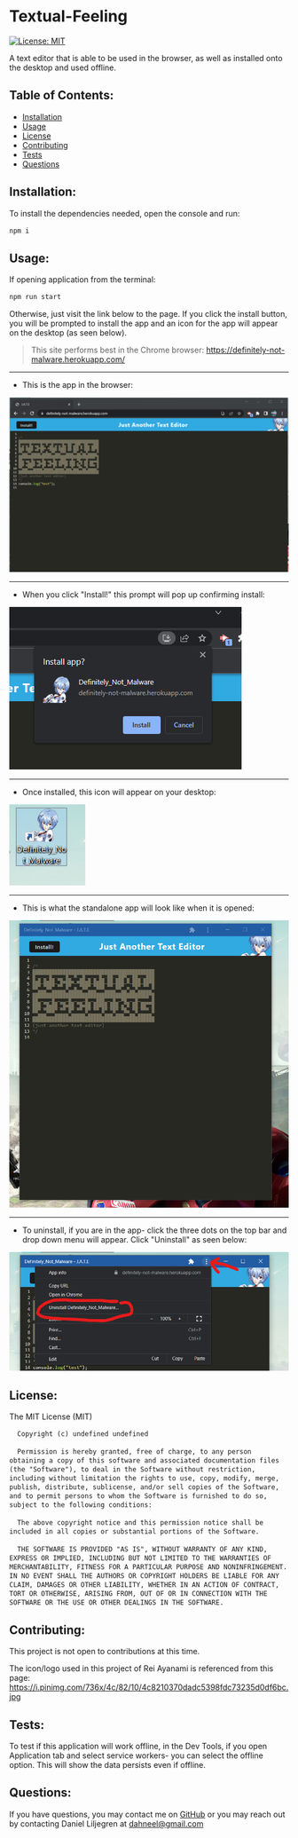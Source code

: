 # Textual-Feeling
  [![License: MIT](https://img.shields.io/badge/License-MIT-yellow.svg)](https://opensource.org/licenses/MIT)

  A text editor that is able to be used in the browser, as well as installed onto the desktop and used offline.
  ## Table of Contents:
  * [Installation](#installation)
  * [Usage](#usage)
  * [License](#license)
  * [Contributing](#contributing)
  * [Tests](#tests)
  * [Questions](#questions)
  ## Installation:
  To install the dependencies needed, open the console and run:
  ```md
  npm i
  ```

  ## Usage:
  If opening application from the terminal:
  ```md
  npm run start
  ```

  Otherwise, just visit the link below to the page. If you click the install button, you will be prompted to install the app and an icon for the app will appear on the desktop (as seen below).
  > This site performs best in the Chrome browser:  https://definitely-not-malware.herokuapp.com/
  
  ---

  * This is the app in the browser:
  
  ![browser](/client/src/images/jbrowser.png)
  
  ---

  * When you click "Install!" this prompt will pop up confirming install:

  ![install](/client/src/images/jinstall.png)

  ---

  * Once installed, this icon will appear on your desktop:

  ![icon](/client/src/images/jicon.png)

  ---

  * This is what the standalone app will look like when it is opened:

  ![app](/client/src/images/japp.png)

  ---

  * To uninstall, if you are in the app- click the three dots on the top bar and drop down menu will appear. Click "Uninstall" as seen below:

  ![uninstall](/client/src/images/juninstall.png)


  ## License:
  The MIT License (MIT)

      Copyright (c) undefined undefined
      
      Permission is hereby granted, free of charge, to any person obtaining a copy of this software and associated documentation files (the "Software"), to deal in the Software without restriction, including without limitation the rights to use, copy, modify, merge, publish, distribute, sublicense, and/or sell copies of the Software, and to permit persons to whom the Software is furnished to do so, subject to the following conditions:
      
      The above copyright notice and this permission notice shall be included in all copies or substantial portions of the Software.
      
      THE SOFTWARE IS PROVIDED "AS IS", WITHOUT WARRANTY OF ANY KIND, EXPRESS OR IMPLIED, INCLUDING BUT NOT LIMITED TO THE WARRANTIES OF MERCHANTABILITY, FITNESS FOR A PARTICULAR PURPOSE AND NONINFRINGEMENT. IN NO EVENT SHALL THE AUTHORS OR COPYRIGHT HOLDERS BE LIABLE FOR ANY CLAIM, DAMAGES OR OTHER LIABILITY, WHETHER IN AN ACTION OF CONTRACT, TORT OR OTHERWISE, ARISING FROM, OUT OF OR IN CONNECTION WITH THE SOFTWARE OR THE USE OR OTHER DEALINGS IN THE SOFTWARE.
  ## Contributing:

  This project is not open to contributions at this time. 

  The icon/logo used in this project of Rei Ayanami is referenced from this page:
  https://i.pinimg.com/736x/4c/82/10/4c8210370dadc5398fdc73235d0df6bc.jpg

  ## Tests:
  
  To test if this application will work offline, in the Dev Tools, if you open Application tab and select service workers- you can select the offline option. This will show the data persists even if offline.

  ## Questions:
  If you have questions, you may contact me on [GitHub](https://github.com/d-lil) or you may reach out by contacting Daniel Liljegren at dahneel@gmail.com